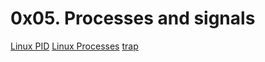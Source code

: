 # 0x05. Processes and signals

[Linux PID](http://www.linfo.org/pid.html)
[Linux Processes](https://www.thegeekstuff.com/2012/03/linux-processes-environment/)
[trap](https://phoenixnap.com/kb/bash-trap-command)
